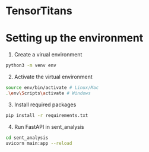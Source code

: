 # TensorTitans

# Setting up the environment

1. Create a virual environment

```bash
python3 -m venv env
```

2. Activate the virtual environment

```bash
source env/bin/activate # Linux/Mac
.\env\Scripts\activate # Windows
```

3. Install required packages

```bash
pip install -r requirements.txt
```

4. Run FastAPI in sent_analysis

```bash
cd sent_analysis
uvicorn main:app --reload
```
